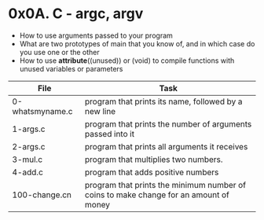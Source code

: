 # 0x0A. C - argc, argv
- How to use arguments passed to your program
- What are two prototypes of main that you know of, and in which case do you use one or the other
- How to use __attribute__((unused)) or (void) to compile functions with unused variables or parameters

|File|Task|
|---|---|
|0-whatsmyname.c  | program that prints its name, followed by a new line|
|1-args.c| program that prints the number of arguments passed into it |
|2-args.c|program that prints all arguments it receives |
|3-mul.c |program that multiplies two numbers. |
|4-add.c |program that adds positive numbers |
|100-change.cn | program that prints the minimum number of coins to make change for an amount of money|
